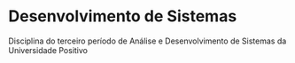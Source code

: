 # Desenvolvimento de Sistemas

Disciplina do terceiro período de Análise e Desenvolvimento de Sistemas da Universidade Positivo